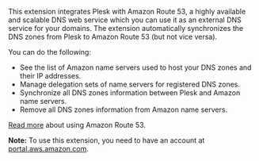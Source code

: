 This extension integrates Plesk with Amazon Route 53, a highly available and scalable DNS web service which you can use it as an external DNS service for your domains. The extension automatically synchronizes the DNS zones from Plesk to Amazon Route 53 (but not vice versa). 

You can do the following:

- See the list of Amazon name servers used to host your DNS zones and their IP addresses.
- Manage delegation sets of name servers for registered DNS zones.
- Synchronize all DNS zones information between Plesk and Amazon name servers.
- Remove all DNS zones information from Amazon name servers.

[Read more](https://www.plesk.com/blog/business-industry/white-label-dns-with-amazon-route53) about using Amazon Route 53.

**Note:** To use this extension, you need to have an account at [portal.aws.amazon.com](https://portal.aws.amazon.com/).
